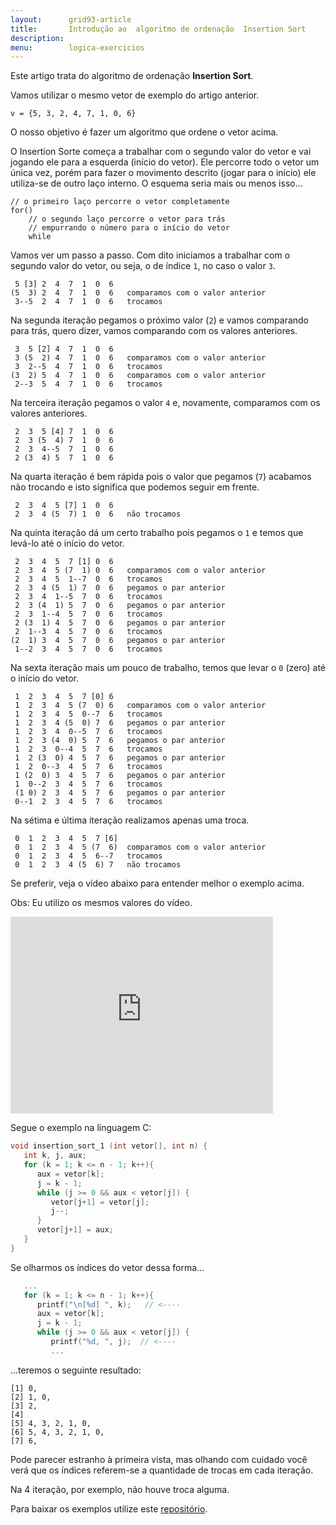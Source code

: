 ```yaml
---
layout:      grid93-article
title:       Introdução ao  algoritmo de ordenação  Insertion Sort
description:
menu:        logica-exercicios
---
```


Este artigo trata do algoritmo de ordenação __Insertion Sort__.

Vamos utilizar o mesmo vetor de exemplo do artigo anterior.

    v = {5, 3, 2, 4, 7, 1, 0, 6}

O nosso objetivo é fazer um algoritmo que ordene o vetor acima.

O Insertion Sorte começa a trabalhar com o segundo valor do vetor e vai jogando ele para a esquerda (início do vetor).
Ele percorre todo o vetor um única vez, porém para fazer o movimento descrito (jogar para o início) ele utiliza-se de 
outro laço interno. O esquema seria mais ou menos isso...

    // o primeiro laço percorre o vetor completamente
    for()
        // o segundo laço percorre o vetor para trás
        // empurrando o número para o início do vetor
        while

Vamos ver um passo a passo. Com dito iniciamos a trabalhar com o segundo valor do vetor, ou seja, o de índice `1`, 
no caso o valor `3`.

     5 [3] 2  4  7  1  0  6
    (5  3) 2  4  7  1  0  6   comparamos com o valor anterior
     3--5  2  4  7  1  0  6   trocamos

Na segunda iteração pegamos o próximo valor (`2`) e vamos comparando para trás, quero dizer, vamos comparando com os 
valores anteriores.

     3  5 [2] 4  7  1  0  6
     3 (5  2) 4  7  1  0  6   comparamos com o valor anterior
     3  2--5  4  7  1  0  6   trocamos
    (3  2) 5  4  7  1  0  6   comparamos com o valor anterior
     2--3  5  4  7  1  0  6   trocamos

Na terceira iteração pegamos o valor `4` e, novamente, comparamos com os valores anteriores.

     2  3  5 [4] 7  1  0  6
     2  3 (5  4) 7  1  0  6
     2  3  4--5  7  1  0  6
     2 (3  4) 5  7  1  0  6

Na quarta iteração é bem rápida pois o valor que pegamos (`7`) acabamos não trocando e isto significa que podemos seguir
em frente.

     2  3  4  5 [7] 1  0  6
     2  3  4 (5  7) 1  0  6   não trocamos

Na quinta iteração dá um certo trabalho pois pegamos o `1` e temos que levá-lo até o início do vetor.

     2  3  4  5  7 [1] 0  6
     2  3  4  5 (7  1) 0  6   comparamos com o valor anterior
     2  3  4  5  1--7  0  6   trocamos
     2  3  4 (5  1) 7  0  6   pegamos o par anterior
     2  3  4  1--5  7  0  6   trocamos
     2  3 (4  1) 5  7  0  6   pegamos o par anterior
     2  3  1--4  5  7  0  6   trocamos
     2 (3  1) 4  5  7  0  6   pegamos o par anterior
     2  1--3  4  5  7  0  6   trocamos
    (2  1) 3  4  5  7  0  6   pegamos o par anterior
     1--2  3  4  5  7  0  6   trocamos

Na sexta iteração mais um pouco de trabalho, temos que levar o `0` (zero) até o início do vetor.

     1  2  3  4  5  7 [0] 6
     1  2  3  4  5 (7  0) 6   comparamos com o valor anterior
     1  2  3  4  5  0--7  6   trocamos
     1  2  3  4 (5  0) 7  6   pegamos o par anterior
     1  2  3  4  0--5  7  6   trocamos
     1  2  3 (4  0) 5  7  6   pegamos o par anterior
     1  2  3  0--4  5  7  6   trocamos
     1  2 (3  0) 4  5  7  6   pegamos o par anterior
     1  2  0--3  4  5  7  6   trocamos
     1 (2  0) 3  4  5  7  6   pegamos o par anterior
     1  0--2  3  4  5  7  6   trocamos
     (1 0) 2  3  4  5  7  6   pegamos o par anterior
     0--1  2  3  4  5  7  6   trocamos

Na sétima e última iteração realizamos apenas uma troca.

     0  1  2  3  4  5  7 [6]
     0  1  2  3  4  5 (7  6)  comparamos com o valor anterior
     0  1  2  3  4  5  6--7   trocamos
     0  1  2  3  4 (5  6) 7   não trocamos


Se preferir, veja o vídeo abaixo para entender melhor o exemplo acima.

Obs: Eu utilizo os mesmos valores do vídeo.

<iframe width="420" height="315" src="https://www.youtube.com/embed/-Z00it6Nkz8" frameborder="0" allowfullscreen></iframe>

Segue o exemplo na linguagem C:

```c
void insertion_sort_1 (int vetor[], int n) {
   int k, j, aux;
   for (k = 1; k <= n - 1; k++){
      aux = vetor[k];
      j = k - 1;
      while (j >= 0 && aux < vetor[j]) {
         vetor[j+1] = vetor[j];
         j--;
      }
      vetor[j+1] = aux;
   }
}
```

Se olharmos os índices do vetor  dessa forma...

```c
   ...
   for (k = 1; k <= n - 1; k++){
      printf("\n[%d] ", k);   // <----
      aux = vetor[k];
      j = k - 1;
      while (j >= 0 && aux < vetor[j]) {
         printf("%d, ", j);  // <----
         ...
```

...teremos o seguinte resultado:

    [1] 0, 
    [2] 1, 0, 
    [3] 2, 
    [4] 
    [5] 4, 3, 2, 1, 0, 
    [6] 5, 4, 3, 2, 1, 0, 
    [7] 6, 

Pode parecer estranho à primeira vista, mas olhando com cuidado você verá que os índices referem-se a quantidade de
trocas em cada iteração.

Na 4 iteração, por exemplo, não houve troca alguma.

Para baixar os exemplos utilize este 
[repositório](https://github.com/devfuria/c-exemplos/blob/master/ordenacao/insertion-sort.c "link-externo").

